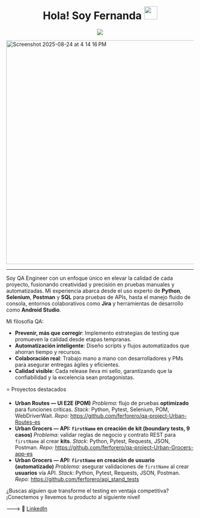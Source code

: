 <h1 align="center">Hola! Soy Fernanda  <img src="https://media.giphy.com/media/hvRJCLFzcasrR4ia7z/giphy.gif" width="35"></h1>
<p align="center">
  <a href="https://github.com/DenverCoder1/readme-typing-svg"><img src="https://readme-typing-svg.herokuapp.com?font=Time+New+Roman&color=%23C8BE25&size=25&center=true&vCenter=true&width=600&height=100&lines=QA+Engineer;SQL;Competitive+Programmer;Expert+on+Automation;Manual+testing;Python;Always+learning+new+things"></a>
</p>
<img width="1172" height="600" alt="Screenshot 2025-08-24 at 4 14 16 PM" src="https://github.com/user-attachments/assets/9350a8e8-abee-4bae-afab-fbe652adfa91" />


---

Soy QA Engineer con un enfoque único en elevar la calidad de cada proyecto, fusionando creatividad y precisión en pruebas manuales y automatizadas. Mi experiencia abarca desde el uso experto de **Python**, **Selenium**, **Postman** y **SQL** para pruebas de APIs, hasta el manejo fluido de consola, entornos colaborativos como **Jira** y herramientas de desarrollo como **Android Studio**.

Mi filosofía QA: 

- **Prevenir, más que corregir**: Implemento estrategias de testing que promueven la calidad desde etapas tempranas.
- **Automatización inteligente**: Diseño scripts y flujos automatizados que ahorran tiempo y recursos.
- **Colaboración real**: Trabajo mano a mano con desarrolladores y PMs para asegurar entregas ágiles y eficientes.
- **Calidad visible**: Cada release lleva mi sello, garantizando que la confiabilidad y la excelencia sean protagonistas.

 ⭐ Proyectos destacados
- **Urban Routes — UI E2E (POM)**
*Problema:* flujo de pruebas **optimizado** para funciones críticas.
*Stack:* Python, Pytest, Selenium, POM, WebDriverWait.
*Repo:* https://github.com/ferforero/qa-project-Urban-Routes-es
- **Urban Grocers — API: `firstName` en creación de **kit** (boundary tests, 9 casos)**
*Problema:* validar reglas de negocio y contrato REST para `firstName` al crear **kits**.
*Stack:* Python, Pytest, Requests, JSON, Postman.
*Repo:* https://github.com/ferforero/qa-project-Urban-Grocers-app-es
- **Urban Grocers — API: `firstName` en creación de **usuario** (automatizado)**
*Problema:* asegurar validaciones de `firstName` al crear **usuarios** vía API.
*Stack:* Python, Pytest, Requests, JSON, Postman.
*Repo:* https://github.com/ferforero/api_stand_tests

¿Buscas alguien que transforme el testing en ventaja competitiva?  
¡Conectemos y llevemos tu producto al siguiente nivel!

--->
🔗 [LinkedIn](https://www.linkedin.com/in/fernanda-forero/)
